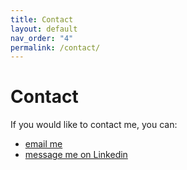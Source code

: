 ```yaml
---
title: Contact
layout: default
nav_order: "4"
permalink: /contact/
---
```

# Contact

If you would like to contact me, you can:
- [email me](mailto:smifaye@duck.com)
- [message me on Linkedin](https://www.linkedin.com/in/adam-smith-content-design/)
